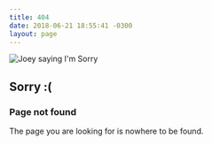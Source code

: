 ```yaml
---
title: 404
date: 2018-06-21 18:55:41 -0300
layout: page
---
```

![Joey saying I'm Sorry](/assets/uploads/sorry.gif "I'm sorry!")

## Sorry :(

### Page not found

The page you are looking for is nowhere to be found.
